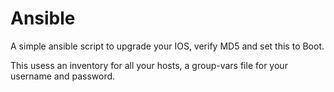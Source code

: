 # Ansible
A simple ansible script to upgrade your IOS, verify MD5 and set this to Boot.

This usess an inventory for all your hosts, a group-vars file for your username and password.
